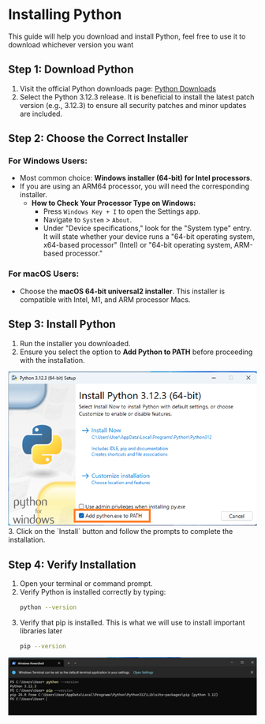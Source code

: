 # Installing Python

This guide will help you download and install Python, feel free to use it to download whichever version you want

## Step 1: Download Python

1. Visit the official Python downloads page: [Python Downloads](https://www.python.org/downloads/)
2. Select the Python 3.12.3 release. It is beneficial to install the latest patch version (e.g., 3.12.3) to ensure all security patches and minor updates are included.

## Step 2: Choose the Correct Installer

### For Windows Users:
- Most common choice: **Windows installer (64-bit) for Intel processors**.
- If you are using an ARM64 processor, you will need the corresponding installer.
  - **How to Check Your Processor Type on Windows:**
    - Press `Windows Key + I` to open the Settings app.
    - Navigate to `System` > `About`.
    - Under "Device specifications," look for the "System type" entry. It will state whether your device runs a "64-bit operating system, x64-based processor" (Intel) or "64-bit operating system, ARM-based processor."

### For macOS Users:
- Choose the **macOS 64-bit universal2 installer**. This installer is compatible with Intel, M1, and ARM processor Macs.

## Step 3: Install Python

1. Run the installer you downloaded.
2. Ensure you select the option to **Add Python to PATH** before proceeding with the installation.
<img src="../images/py_addpath.png" alt="adding path image">
3. Click on the `Install` button and follow the prompts to complete the installation.

## Step 4: Verify Installation

1. Open your terminal or command prompt.
2. Verify Python is installed correctly by typing:
    ```bash
    python --version
    ```
3. Verify that pip is installed. This is what we will use to install important libraries later
    ```bash
    pip --version
    ```
<img src="../images/py_verify.png" alt="verification image">
